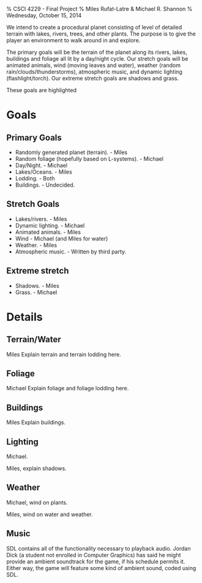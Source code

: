 % CSCI 4229 - Final Project
% Miles Rufat-Latre & Michael R. Shannon
% Wednesday, October 15, 2014


We intend to create a procedural planet consisting of level of detailed terrain
with lakes, rivers, trees, and other plants.  The purpose is to give the player
an environment to walk around in and explore.

The primary goals will be the terrain of the planet along its rivers, lakes,
buildings and foliage all lit by a day/night cycle.  Our stretch goals will be
animated animals, wind (moving leaves and water), weather (random
rain/clouds/thunderstorms), atmospheric music, and dynamic lighting
(flashlight/torch).  Our extreme stretch goals are shadows and grass.

These goals are highlighted




Goals
=====


Primary Goals
-------------

+ Randomly generated planet (terrain). - Miles
+ Random foliage (hopefully based on L-systems). - Michael
+ Day/Night. - Michael
+ Lakes/Oceans. - Miles
+ Lodding. - Both
+ Buildings. - Undecided.




Stretch Goals
-------------

+ Lakes/rivers. - Miles
+ Dynamic lighting. - Michael
+ Animated animals. - Miles
+ Wind - Michael (and Miles for water)
+ Weather. - Miles
+ Atmospheric music. - Written by third party.





Extreme stretch
---------------

+ Shadows. - Miles
+ Grass. - Michael





Details
=======



Terrain/Water
-------------

Miles
Explain terrain and terrain lodding here.



Foliage
-------

Michael
Explain foliage and foliage lodding here.



Buildings
---------

Miles
Explain buildings.



Lighting
--------

Michael.


Miles, explain shadows.




Weather
-------

Michael, wind on plants.

Miles, wind on water and weather.




Music
-----

SDL contains all of the functionality necessary to playback audio. Jordan Dick (a student not enrolled in Computer Graphics) has said he might provide an ambient soundtrack for the game, if his schedule permits it. Either way, the game will feature some kind of ambient sound, coded using SDL.

